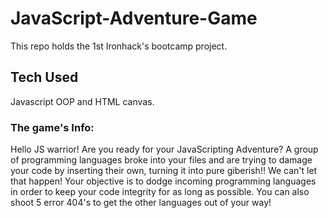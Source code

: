 # JavaScript-Adventure-Game
This repo holds the 1st Ironhack's bootcamp project. 

## Tech Used

Javascript OOP and HTML canvas.

### The game's Info:

Hello JS warrior! Are you ready for your JavaScripting Adventure? A group of programming languages broke into your files and are trying to damage your code by inserting their own, turning it into pure giberish!! We can't let that happen! Your objective is to dodge incoming programming languages in order to keep your code integrity for as long as possible.
You can also shoot 5 error 404's to get the other languages out of your way!
